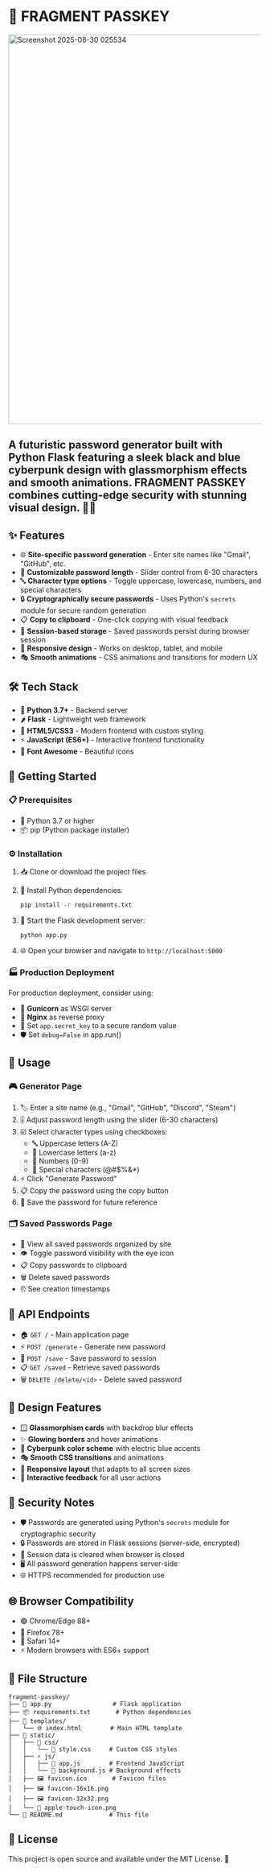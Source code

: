 # 🔐 FRAGMENT PASSKEY
<img width="1146" height="774" alt="Screenshot 2025-08-30 025534" src="https://github.com/user-attachments/assets/e4a0da7c-eff0-4bdd-9f31-bf47e972f324" />


## A futuristic password generator built with Python Flask featuring a sleek black and blue cyberpunk design with glassmorphism effects and smooth animations. FRAGMENT PASSKEY combines cutting-edge security with stunning visual design. 🚀✨

## ✨ Features

- 🌐 **Site-specific password generation** - Enter site names like "Gmail", "GitHub", etc.
- 📏 **Customizable password length** - Slider control from 6-30 characters
- 🔤 **Character type options** - Toggle uppercase, lowercase, numbers, and special characters
- 🔒 **Cryptographically secure passwords** - Uses Python's `secrets` module for secure random generation
- 📋 **Copy to clipboard** - One-click copying with visual feedback
- 💾 **Session-based storage** - Saved passwords persist during browser session
- 📱 **Responsive design** - Works on desktop, tablet, and mobile
- 🎭 **Smooth animations** - CSS animations and transitions for modern UX

## 🛠️ Tech Stack

- 🐍 **Python 3.7+** - Backend server
- 🌶️ **Flask** - Lightweight web framework
- 🎨 **HTML5/CSS3** - Modern frontend with custom styling
- ⚡ **JavaScript (ES6+)** - Interactive frontend functionality
- 🎯 **Font Awesome** - Beautiful icons

## 🚀 Getting Started

### 📋 Prerequisites

- 🐍 Python 3.7 or higher
- 📦 pip (Python package installer)

### ⚙️ Installation

1. 📥 Clone or download the project files
2. 🔧 Install Python dependencies:
   ```bash
   pip install -r requirements.txt
   ```

3. 🎯 Start the Flask development server:
   ```bash
   python app.py
   ```

4. 🌐 Open your browser and navigate to `http://localhost:5000`

### 🏭 Production Deployment

For production deployment, consider using:
- 🦄 **Gunicorn** as WSGI server
- 🌊 **Nginx** as reverse proxy
- 🔑 Set `app.secret_key` to a secure random value
- 🛡️ Set `debug=False` in app.run()

## 📖 Usage

### 🎮 Generator Page
1. 🏷️ Enter a site name (e.g., "Gmail", "GitHub", "Discord", "Steam")
2. 🎚️ Adjust password length using the slider (6-30 characters)
3. ☑️ Select character types using checkboxes:
   - 🔤 Uppercase letters (A-Z)
   - 🔡 Lowercase letters (a-z)
   - 🔢 Numbers (0-9)
   - 🔣 Special characters (@#$%&*)
4. ⚡ Click "Generate Password"
5. 📋 Copy the password using the copy button
6. 💾 Save the password for future reference

### 🗂️ Saved Passwords Page
- 👀 View all saved passwords organized by site
- 👁️ Toggle password visibility with the eye icon
- 📋 Copy passwords to clipboard
- 🗑️ Delete saved passwords
- ⏰ See creation timestamps

## 🔌 API Endpoints

- 🏠 `GET /` - Main application page
- ⚡ `POST /generate` - Generate new password
- 💾 `POST /save` - Save password to session
- 📋 `GET /saved` - Retrieve saved passwords
- 🗑️ `DELETE /delete/<id>` - Delete saved password

## 🎨 Design Features

- 🪟 **Glassmorphism cards** with backdrop blur effects
- ✨ **Glowing borders** and hover animations
- 🌌 **Cyberpunk color scheme** with electric blue accents
- 🎭 **Smooth CSS transitions** and animations
- 📱 **Responsive layout** that adapts to all screen sizes
- 🎯 **Interactive feedback** for all user actions

## 🔐 Security Notes

- 🛡️ Passwords are generated using Python's `secrets` module for cryptographic security
- 🔒 Passwords are stored in Flask sessions (server-side, encrypted)
- 🧹 Session data is cleared when browser is closed
- 🖥️ All password generation happens server-side
- 🌐 HTTPS recommended for production use

## 🌐 Browser Compatibility

- 🟢 Chrome/Edge 88+
- 🦊 Firefox 78+
- 🍎 Safari 14+
- ⚡ Modern browsers with ES6+ support

## 📁 File Structure

```
fragment-passkey/
├── 🐍 app.py                 # Flask application
├── 📦 requirements.txt       # Python dependencies
├── 📄 templates/
│   └── 🌐 index.html        # Main HTML template
├── 🎨 static/
│   ├── 🎨 css/
│   │   └── 💄 style.css     # Custom CSS styles
│   ├── ⚡ js/
│   │   ├── 🎯 app.js        # Frontend JavaScript
│   │   └── 🌌 background.js # Background effects
│   ├── 🖼️ favicon.ico       # Favicon files
│   ├── 🖼️ favicon-16x16.png
│   ├── 🖼️ favicon-32x32.png
│   └── 🍎 apple-touch-icon.png
└── 📖 README.md             # This file
```

## 📄 License

This project is open source and available under the MIT License. 🎉


